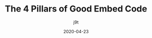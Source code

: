 ---
author: j9t
date: 2020-04-23
layout: post.njk
tags:
  - article
  - meta
  - usability
  - quality
target_url: https://meiert.com/en/blog/good-embed-code/
title: The 4 Pillars of Good Embed Code
---